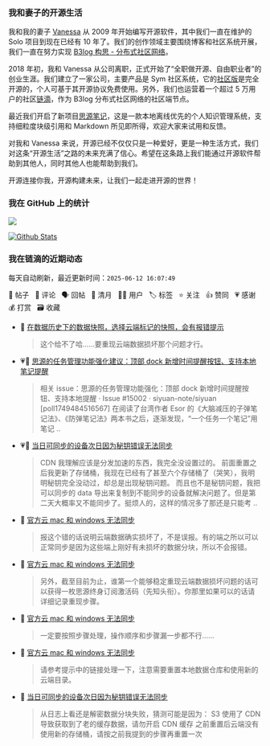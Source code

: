 ### 我和妻子的开源生活

我和我的妻子 [Vanessa](https://github.com/Vanessa219) 从 2009 年开始编写开源软件，其中我们一直在维护的 Solo 项目到现在已经有 10 年了。我们的创作领域主要围绕博客和社区系统开展，我们一直在努力实现 [B3log 构思 - 分布式社区网络](https://ld246.com/article/1546941897596)。

2018 年初，我和 Vanessa 从公司离职，正式开始了“全职做开源、自由职业者”的创业生涯。我们建立了一家公司，主要产品是 Sym 社区系统，它的[社区版](https://github.com/88250/symphony)是完全开源的，个人可基于其开源协议免费使用。另外，我们也运营着一个超过 5 万用户的社区[链滴](https://ld246.com)，作为 B3log 分布式社区网络的社区端节点。

最近我们开启了新项目[思源笔记](https://github.com/siyuan-note/siyuan)，这是一款本地离线优先的个人知识管理系统，支持细粒度块级引用和 Markdown 所见即所得，欢迎大家来试用和反馈。

对我和 Vanessa 来说，开源已经不仅仅只是一种爱好，更是一种生活方式，我们对这条“开源生活”之路的未来充满了信心。希望在这条路上我们能通过开源软件帮助到其他人，同时其他人也能帮助到我们。

开源连接你我，开源构建未来，让我们一起走进开源的世界！

### 我在 GitHub 上的统计

<a title="Hits" target="_blank" href="https://github.com/88250/88250"><img src="https://hits.b3log.org/88250/88250.svg"></a>

[![Github Stats](https://github-readme-stats.vercel.app/api?username=88250&theme=tokyonight&show_icons=true)](https://github.com/88250)

<!--events start -->

### 我在链滴的近期动态

每天自动刷新，最近更新时间：`2025-06-12 16:07:49`

📝 帖子 &nbsp; 💬 评论 &nbsp; 🗣 回帖 &nbsp; 🌙 清月 &nbsp; 👨‍💻 用户 &nbsp; 🏷️ 标签 &nbsp; ⭐️ 关注 &nbsp; 👍 赞同 &nbsp; 💗 感谢 &nbsp; 💰 打赏 &nbsp; 🗃 收藏

* 💬 [在数据历史下的数据快照，选择云端标记的快照，会有报错提示](https://ld246.com/article/1749182255326/comment/1749565796693#comments)

  > 这个给不了哈……要重现云端数据损坏那个问题才行。
* 💗📝 [思源的任务管理功能强化建议：顶部 dock 新增时间提醒按钮、支持本地笔记提醒](https://ld246.com/article/1749484697307)

  > 相关 issue：思源的任务管理功能强化：顶部 dock 新增时间提醒按钮、支持本地提醒 · Issue #15002 · siyuan-note/siyuan [poll1749484516567] 在阅读了台湾作者 Esor 的《大脑减压的子弹笔记法》、《防弹笔记法》两本书之后，逐渐发现，“一个任务一个笔记”用笔记 ..
* 💗💬 [当日可同步的设备次日因为秘钥错误无法同步](https://ld246.com/article/1748951583264/comment/1749529749997#comments)

  > CDN 我理解应该是分发加速的东西，我完全没设置过的。 前面重置之后我更新了存储桶，我现在已经有了甚至六个存储桶了（哭笑），我明明秘钥完全没动过，却总是出现秘钥问题。 而且也不是秘钥问题，我把可以同步的 data 导出来复制到不能同步的设备就解决问题了。但是第二天大概率又不能同步了。挺烦人的，这样的情况多了那还是只能考 ..
* 💬 [官方云 mac 和 windows 无法同步](https://ld246.com/article/1749525492305/comment/1749528477209#comments)

  > 报这个错的话说明云端数据确实损坏了，不是误报。有的端之所以可以正常同步是因为这些端上刚好有未损坏的数据分块，所以不会报错。
* 💬 [官方云 mac 和 windows 无法同步](https://ld246.com/article/1749525492305/comment/1749528028808#comments)

  > 另外，截至目前为止，谁第一个能够稳定重现云端数据损坏问题的话可以获得一枚思源终身订阅激活码（先知头衔）。你那里如果可以的话请详细记录重现步骤。
* 💬 [官方云 mac 和 windows 无法同步](https://ld246.com/article/1749525492305/comment/1749527763378#comments)

  > 一定要按照步骤处理，操作顺序和步骤漏一步都不行……
* 💬 [官方云 mac 和 windows 无法同步](https://ld246.com/article/1749525492305/comment/1749526336608#comments)

  > 请参考提示中的链接处理一下，注意需要重置本地数据仓库和使用新的云端目录。
* 💬 [当日可同步的设备次日因为秘钥错误无法同步](https://ld246.com/article/1748951583264/comment/1749522884475#comments)

  > 从日志上看还是解密数据分块失败，猜测可能是因为： S3 使用了 CDN 导致获取到了老的缓存数据，请勿开启 CDN 缓存 之前重置后云端没有使用新的存储桶，请按之前我提到的步骤再重置一次


<!--events end -->

